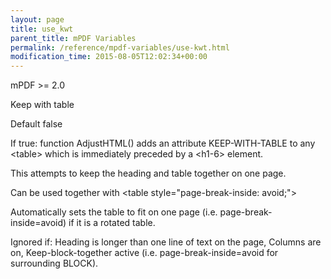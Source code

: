 ```yaml
---
layout: page
title: use_kwt
parent_title: mPDF Variables
permalink: /reference/mpdf-variables/use-kwt.html
modification_time: 2015-08-05T12:02:34+00:00
---
```


mPDF &gt;= 2.0

Keep with table

Default false

If true: function AdjustHTML() adds an attribute KEEP-WITH-TABLE to any &lt;table&gt; which is immediately preceded by a &lt;h1-6&gt; element.

This attempts to keep the heading and table together on one page.

Can be used together with &lt;table style="page-break-inside: avoid;"&gt;

Automatically sets the table to fit on one page (i.e. page-break-inside=avoid) if it is a rotated table.

Ignored if: Heading is longer than one line of text on the page, Columns are on, Keep-block-together active (i.e. page-break-inside=avoid for surrounding BLOCK).

